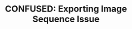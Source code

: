 ---
title: 'CONFUSED: Exporting Image Sequence Issue'
redirect_to:
  - 'https://discuss.pencil2d.org/t/confused-exporting-image-sequence-issue/1172'
---